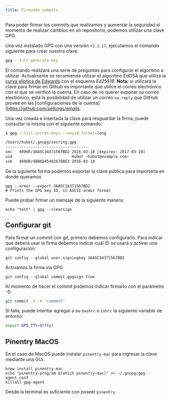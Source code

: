 ```yaml
---
title: Firmando commits
---
```


Para poder firmar los commits que realizamos y aumentar la seguridad al momento de realizar cambios en un repositorio, podemos utilizar una clave GPG.

Una vez instalado GPG con una versión `+2.1.17`, ejecutamos el comando siguiente para crear nuestra clave.

```sh
gpg --full-generate-key
```

El comando realizará una serie de preguntas para configurar el algoritmo a utilizar. Actualmente se recomienda utilizar el algoritmo EdDSA que utiliza la [curva elíptica de Edwards](https://en.wikipedia.org/wiki/Edwards_curve) con el esquema _Ed25519_.
**Nota:** si utilizará la clave para firmar en Github es importante que utilice el correo electrónico con el que se verificó la cuenta. En caso de no querer exponer su correo electrónico, está la posibilidad de utilizar un correo `no-reply` que GitHub provee en las [configuraciones de la cuenta](https://github.com/settings/emails.

Una vez creada e insertada la clave para resguardar la firma, puede consultar la misma con el siguiente comando:
```sh
$ gpg --list-secret-keys --keyid-format=long

/Users/hubot/.gnupg/secring.gpg
------------------------------------
sec   4096R/3AA5C34371567BD2 2016-03-10 [expires: 2017-03-10]
uid                          Hubot <hubot@example.com>
ssb   4096R/4BB6D45482678BE3 2016-03-10
```

De la siguiente forma podemos exportar la clave pública para importarla en donde queramos
```shell
gpg --armor --export 3AA5C34371567BD2
# Prints the GPG key ID, in ASCII armor format
```

Puede probar firmar un mensaje de la siguiente manera:
```shell
echo "test" | gpg --clearsign
```
## Configurar git
Para firmar un commit con git, primero debemos configurarlo. Para indicar que deberá usar la firma debemos indicar cuál ID se usará y activar una configuración:
```shell
git config --global user.signingkey 3AA5C34371567BD2
```
Activamos la firma via GPG
```Shell
git config --global commit.gpgsign true
```

Al momento de hacer el commit podemos indicar firmarlo con el parámetro -S:
```sh
git commit -S -m 'comment'
```

Si falla, puede intentar agregar a su `bashrc` o `zshrc` la siguiente variable de entorno:
```sh
export GPG_TTY=$(tty)
```

## Pinentry MacOS
En el caso de MacOS puede instalar `pinentry-mac` para ingresar la clave mediante una GUI.
```shell
brew install pinentry-mac
echo "pinentry-program $(which pinentry-mac)" >> ~/.gnupg/gpg-agent.conf
killall gpg-agent
```
Desde la terminal es suficiente con poseer `pinentry`.